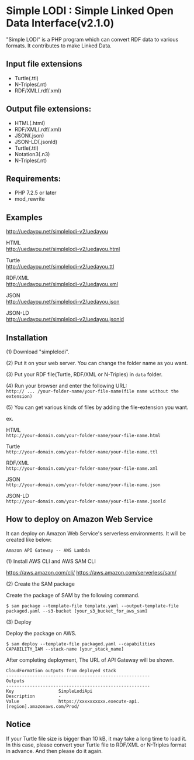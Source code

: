 # Simple LODI : Simple Linked Open Data Interface(v2.1.0)

"Simple LODI” is a PHP program which can convert RDF data to various formats. It contributes to make Linked Data.

## Input file extensions

- Turtle(.ttl)
- N-Triples(.nt)
- RDF/XML(.rdf/.xml)

## Output file extensions:

- HTML(.html)
- RDF/XML(.rdf/.xml)
- JSON(.json)
- JSON-LD(.jsonld)
- Turtle(.ttl)
- Notation3(.n3)
- N-Triples(.nt)

## Requirements:

- PHP 7.2.5 or later
- mod_rewrite

## Examples

<http://uedayou.net/simplelodi-v2/uedayou>

HTML  
<http://uedayou.net/simplelodi-v2/uedayou.html>

Turtle  
<http://uedayou.net/simplelodi-v2/uedayou.ttl>

RDF/XML  
<http://uedayou.net/simplelodi-v2/uedayou.xml>

JSON  
<http://uedayou.net/simplelodi-v2/uedayou.json>

JSON-LD  
<http://uedayou.net/simplelodi-v2/uedayou.jsonld>

## Installation

(1) Download "simplelodi".

(2) Put it on your web server.
    You can change the folder name as you want.

(3) Put your RDF file(Turtle, RDF/XML or N-Triples) in `data` folder.

(4) Run your browser and enter the following URL:  
`http:// ... /your-folder-name/your-file-name(file name without the extension)`

(5) You can get various kinds of files by adding the file-extension you want.

ex.

HTML  
`http://your-domain.com/your-folder-name/your-file-name.html`

Turtle  
`http://your-domain.com/your-folder-name/your-file-name.ttl`

RDF/XML  
`http://your-domain.com/your-folder-name/your-file-name.xml`

JSON  
`http://your-domain.com/your-folder-name/your-file-name.json`

JSON-LD  
`http://your-domain.com/your-folder-name/your-file-name.jsonld`


## How to deploy on Amazon Web Service

It can deploy on Amazon Web Service's serverless environments.
It will be created like below:

```
Amazon API Gateway -- AWS Lambda
```

(1) Install AWS CLI and AWS SAM CLI

<https://aws.amazon.com/cli/>
<https://aws.amazon.com/serverless/sam/>

(2) Create the SAM package

Create the package of SAM by the following command.

```
$ sam package --template-file template.yaml --output-template-file packaged.yaml --s3-bucket [your_s3_bucket_for_aws_sam]
```

(3) Deploy

Deploy the package on AWS.

```
$ sam deploy --template-file packaged.yaml --capabilities CAPABILITY_IAM --stack-name [your_stack_name]
```

After completing deployment, The URL of API Gateway will be shown.

```
CloudFormation outputs from deployed stack
-------------------------------------------------------
Outputs
-------------------------------------------------------
Key                 SimpleLodiApi
Description         -
Value               https://xxxxxxxxxx.execute-api.[region].amazonaws.com/Prod/
```

## Notice

If your Turtle file size is bigger than 10 kB, it may take a long time to load it. In this case, please convert your Turtle file to RDF/XML or N-Triples format in advance. And then please do it again.
